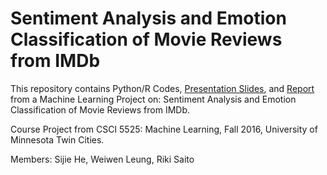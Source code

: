 # Sentiment Analysis and Emotion Classification of Movie Reviews from IMDb

This repository contains Python/R Codes, [Presentation Slides](https://github.com/rjsaito/MovieReviewSentimentAnalysis/blob/master/Sentiment%20Analysis.pdf), and [Report](https://github.com/rjsaito/MovieReviewSentimentAnalysis/blob/master/G1ProjectReport.pdf) from a Machine Learning Project on: Sentiment Analysis and Emotion Classification of Movie Reviews from IMDb. 

Course Project from CSCI 5525: Machine Learning, Fall 2016, University of Minnesota Twin Cities.

Members: Sijie He, Weiwen Leung, Riki Saito


